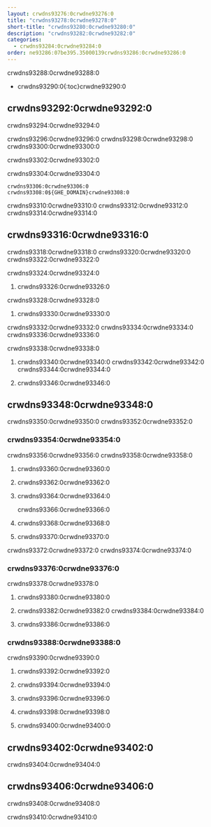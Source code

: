 ```yaml
---
layout: crwdns93276:0crwdne93276:0
title: "crwdns93278:0crwdne93278:0"
short-title: "crwdns93280:0crwdne93280:0"
description: "crwdns93282:0crwdne93282:0"
categories:
  - crwdns93284:0crwdne93284:0
order: ne93286:07be395.35000139crwdns93286:0crwdne93286:0
---
```

crwdns93288:0crwdne93288:0

* crwdns93290:0{:toc}crwdne93290:0

## crwdns93292:0crwdne93292:0

crwdns93294:0crwdne93294:0

crwdns93296:0crwdne93296:0 crwdns93298:0crwdne93298:0 crwdns93300:0crwdne93300:0

crwdns93302:0crwdne93302:0

crwdns93304:0crwdne93304:0

    crwdns93306:0crwdne93306:0
    crwdns93308:0${GHE_DOMAIN}crwdne93308:0
    

crwdns93310:0crwdne93310:0 crwdns93312:0crwdne93312:0 crwdns93314:0crwdne93314:0

## crwdns93316:0crwdne93316:0

crwdns93318:0crwdne93318:0 crwdns93320:0crwdne93320:0 crwdns93322:0crwdne93322:0

crwdns93324:0crwdne93324:0

1. crwdns93326:0crwdne93326:0

crwdns93328:0crwdne93328:0

1. crwdns93330:0crwdne93330:0

crwdns93332:0crwdne93332:0 crwdns93334:0crwdne93334:0 crwdns93336:0crwdne93336:0

crwdns93338:0crwdne93338:0

1. crwdns93340:0crwdne93340:0 crwdns93342:0crwdne93342:0 crwdns93344:0crwdne93344:0

2. crwdns93346:0crwdne93346:0

## crwdns93348:0crwdne93348:0

crwdns93350:0crwdne93350:0 crwdns93352:0crwdne93352:0

### crwdns93354:0crwdne93354:0

crwdns93356:0crwdne93356:0 crwdns93358:0crwdne93358:0

1. crwdns93360:0crwdne93360:0

2. crwdns93362:0crwdne93362:0

3. crwdns93364:0crwdne93364:0

    crwdns93366:0crwdne93366:0
    

1. crwdns93368:0crwdne93368:0

2. crwdns93370:0crwdne93370:0

crwdns93372:0crwdne93372:0 crwdns93374:0crwdne93374:0

### crwdns93376:0crwdne93376:0

crwdns93378:0crwdne93378:0

1. crwdns93380:0crwdne93380:0

2. crwdns93382:0crwdne93382:0 crwdns93384:0crwdne93384:0

3. crwdns93386:0crwdne93386:0

### crwdns93388:0crwdne93388:0

crwdns93390:0crwdne93390:0

1. crwdns93392:0crwdne93392:0

2. crwdns93394:0crwdne93394:0

3. crwdns93396:0crwdne93396:0

4. crwdns93398:0crwdne93398:0

5. crwdns93400:0crwdne93400:0

## crwdns93402:0crwdne93402:0

crwdns93404:0crwdne93404:0

## crwdns93406:0crwdne93406:0

crwdns93408:0crwdne93408:0

crwdns93410:0crwdne93410:0